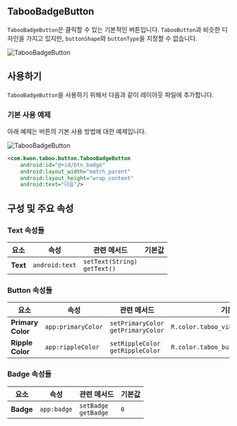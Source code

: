 ## TabooBadgeButton
`TabooBadgeButton`은 클릭할 수 있는 기본적인 버튼입니다. 
`TabooButton`과 비슷한 디자인을 가지고 있지만, `buttonShape`와 `buttonType`을 지정할 수 없습니다.

![TabooBadgeButton](https://github.com/HanJunKwon/Taboo/blob/feature/readme/docs/assets/buttons/taboo_badge_button.png)


## 사용하기
`TabooBadgeButton`을 사용하기 위해서 다음과 같이 레이아웃 파일에 추가합니다.

### 기본 사용 예제
아래 예제는 버튼의 기본 사용 방법에 대한 예제입니다.

![TabooBadgeButton](https://github.com/HanJunKwon/Taboo/blob/feature/readme/docs/assets/buttons/taboo_badge_button.png)

```xml
<com.kwon.taboo.button.TabooBadgeButton
    android:id="@+id/btn_badge"
    android:layout_width="match_parent"
    android:layout_height="wrap_content"
    android:text="다음"/>
```

## 구성 및 주요 속성

### Text 속성들
| 요소               | 속성                  | 관련 메서드                            | 기본값 |
|------------------|---------------------|-----------------------------------|-----|
| **Text**         | `android:text`      | `setText(String)`<br/>`getText()` | ` ` |

### Button 속성들
| 요소                  | 속성                        | 관련 메서드                                  | 기본값                                    |
|---------------------|---------------------------|-----------------------------------------|----------------------------------------|
| **Primary Color**   | `app:primaryColor`        | `setPrimaryColor`<br/>`getPrimaryColor` | `R.color.taboo_vibrant_blue_01`        |
| **Ripple Color**    | `app:rippleColor`         | `setRippleColor`<br/>`getRippleColor`   | `R.color.taboo_button_ripple_color`    |

### Badge 속성들
| 요소           | 속성          | 관련 메서드                    | 기본값   |
|--------------|-------------|---------------------------|-------|
| **Badge**    | `app:badge` | `setBadge`<br/>`getBadge` | `0`   |